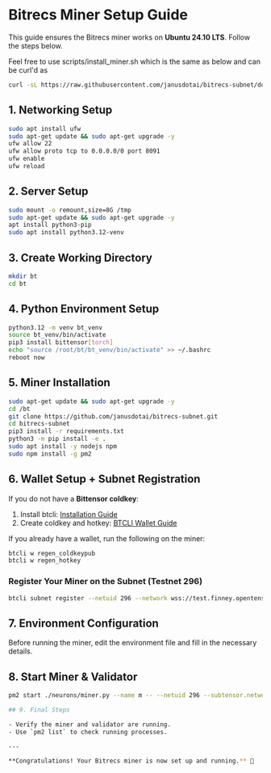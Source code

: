 # Bitrecs Miner Setup Guide

This guide ensures the Bitrecs miner works on **Ubuntu 24.10 LTS**. Follow the steps below.

Feel free to use scripts/install_miner.sh which is the same as below and can be curl'd as

```bash
curl -sL https://raw.githubusercontent.com/janusdotai/bitrecs-subnet/docs/scripts/install_miner.sh | bash
```

## 1. Networking Setup

```bash
sudo apt install ufw
sudo apt-get update && sudo apt-get upgrade -y
ufw allow 22
ufw allow proto tcp to 0.0.0.0/0 port 8091
ufw enable
ufw reload
```

## 2. Server Setup

```bash
sudo mount -o remount,size=8G /tmp
sudo apt-get update && sudo apt-get upgrade -y
apt install python3-pip
sudo apt install python3.12-venv
```

## 3. Create Working Directory

```bash
mkdir bt
cd bt
```

## 4. Python Environment Setup

```bash
python3.12 -m venv bt_venv
source bt_venv/bin/activate
pip3 install bittensor[torch]
echo "source /root/bt/bt_venv/bin/activate" >> ~/.bashrc
reboot now
```

## 5. Miner Installation

```bash
sudo apt-get update && sudo apt-get upgrade -y
cd /bt
git clone https://github.com/janusdotai/bitrecs-subnet.git
cd bitrecs-subnet
pip3 install -r requirements.txt
python3 -m pip install -e .
sudo apt install -y nodejs npm
sudo npm install -g pm2
```

## 6. Wallet Setup + Subnet Registration

If you do not have a **Bittensor coldkey**:

1. Install btcli: [Installation Guide](https://docs.bittensor.com/getting-started/install-btcli)
2. Create coldkey and hotkey: [BTCLI Wallet Guide](https://docs.bittensor.com/btcli#btcli-wallet)

If you already have a wallet, run the following on the miner:

```bash
btcli w regen_coldkeypub
btcli w regen_hotkey
```

### Register Your Miner on the Subnet (Testnet 296)

```bash
btcli subnet register --netuid 296 --network wss://test.finney.opentensor.ai:443 --wallet.name default --wallet.hotkey default
```

## 7. Environment Configuration

Before running the miner, edit the environment file and fill in the necessary details.

## 8. Start Miner & Validator

```bash
pm2 start ./neurons/miner.py --name m -- --netuid 296 --subtensor.network  wss://test.finney.opentensor.ai:443 --wallet.name default --wallet.hotkey default --logging.trace --llm.model openrouter/quasar-alpha

## 9. Final Steps

- Verify the miner and validator are running.
- Use `pm2 list` to check running processes.

---

**Congratulations! Your Bitrecs miner is now set up and running.** 🚀


